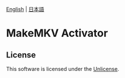 [English](README.md) | [日本語](README.ja.md)

# MakeMKV Activator

## License

This software is licensed under the [Unlicense](LICENSE).
